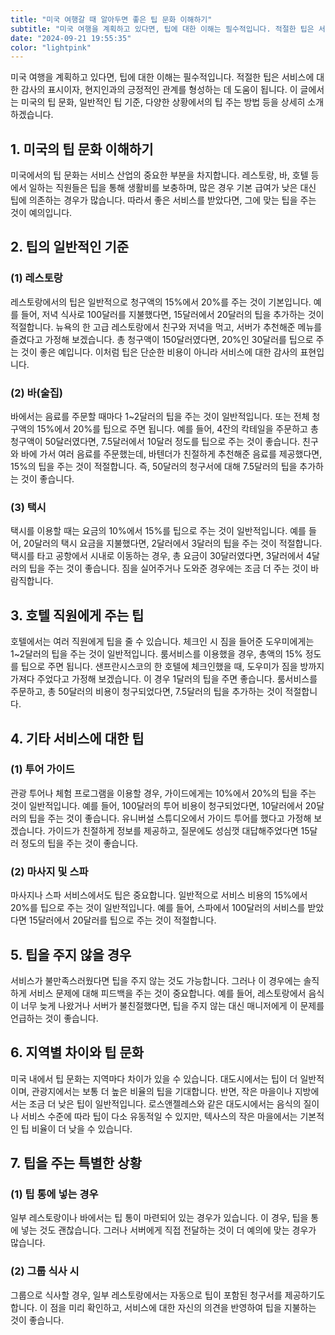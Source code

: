 ```yaml
---
title: "미국 여행갈 때 알아두면 좋은 팁 문화 이해하기"
subtitle: "미국 여행을 계획하고 있다면, 팁에 대한 이해는 필수적입니다. 적절한 팁은 서비스에 대한 감사의 표시이자, 현지인과의 긍정적인 관계를 형성하는 데 도움이 됩니다. 이 글에서는 미국의 팁 문화, 일반적인 팁 기준, 다양한 상황에서의 팁 주는 방법 등을 상세히 소개하는 글입니다."
date: "2024-09-21 19:55:35"
color: "lightpink"
---
```




<p>미국 여행을 계획하고 있다면, 팁에 대한 이해는 필수적입니다. 적절한 팁은 서비스에 대한 감사의 표시이자, 현지인과의 긍정적인 관계를 형성하는 데 도움이 됩니다. 이 글에서는 미국의 팁 문화, 일반적인 팁 기준, 다양한 상황에서의 팁 주는 방법 등을 상세히 소개하겠습니다.</p>

<h2><b>1. 미국의 팁 문화 이해하기</b></h2>
<p>미국에서의 팁 문화는 서비스 산업의 중요한 부분을 차지합니다. 레스토랑, 바, 호텔 등에서 일하는 직원들은 팁을 통해 생활비를 보충하며, 많은 경우 기본 급여가 낮은 대신 팁에 의존하는 경우가 많습니다. 따라서 좋은 서비스를 받았다면, 그에 맞는 팁을 주는 것이 예의입니다.</p>

<h2><b>2. 팁의 일반적인 기준</b></h2>
<h3><b>(1) 레스토랑</b></h3>
<p>레스토랑에서의 팁은 일반적으로 청구액의 15%에서 20%를 주는 것이 기본입니다. 예를 들어, 저녁 식사로 100달러를 지불했다면, 15달러에서 20달러의 팁을 추가하는 것이 적절합니다. 뉴욕의 한 고급 레스토랑에서 친구와 저녁을 먹고, 서버가 추천해준 메뉴를 즐겼다고 가정해 보겠습니다. 총 청구액이 150달러였다면, 20%인 30달러를 팁으로 주는 것이 좋은 예입니다. 이처럼 팁은 단순한 비용이 아니라 서비스에 대한 감사의 표현입니다.</p>

<h3><b>(2) 바(술집)</b></h3>
<p>바에서는 음료를 주문할 때마다 1~2달러의 팁을 주는 것이 일반적입니다. 또는 전체 청구액의 15%에서 20%를 팁으로 주면 됩니다. 예를 들어, 4잔의 칵테일을 주문하고 총 청구액이 50달러였다면, 7.5달러에서 10달러 정도를 팁으로 주는 것이 좋습니다. 친구와 바에 가서 여러 음료를 주문했는데, 바텐더가 친절하게 추천해준 음료를 제공했다면, 15%의 팁을 주는 것이 적절합니다. 즉, 50달러의 청구서에 대해 7.5달러의 팁을 추가하는 것이 좋습니다.</p>

<h3><b>(3) 택시</b></h3>
<p>택시를 이용할 때는 요금의 10%에서 15%를 팁으로 주는 것이 일반적입니다. 예를 들어, 20달러의 택시 요금을 지불했다면, 2달러에서 3달러의 팁을 주는 것이 적절합니다. 택시를 타고 공항에서 시내로 이동하는 경우, 총 요금이 30달러였다면, 3달러에서 4달러의 팁을 주는 것이 좋습니다. 짐을 실어주거나 도와준 경우에는 조금 더 주는 것이 바람직합니다.</p>

<h2><b>3. 호텔 직원에게 주는 팁</b></h2>
<p>호텔에서는 여러 직원에게 팁을 줄 수 있습니다. 체크인 시 짐을 들어준 도우미에게는 1~2달러의 팁을 주는 것이 일반적입니다. 룸서비스를 이용했을 경우, 총액의 15% 정도를 팁으로 주면 됩니다. 샌프란시스코의 한 호텔에 체크인했을 때, 도우미가 짐을 방까지 가져다 주었다고 가정해 보겠습니다. 이 경우 1달러의 팁을 주면 좋습니다. 룸서비스를 주문하고, 총 50달러의 비용이 청구되었다면, 7.5달러의 팁을 추가하는 것이 적절합니다.</p>

<h2><b>4. 기타 서비스에 대한 팁</b></h2>
<h3><b>(1) 투어 가이드</b></h3>
<p>관광 투어나 체험 프로그램을 이용할 경우, 가이드에게는 10%에서 20%의 팁을 주는 것이 일반적입니다. 예를 들어, 100달러의 투어 비용이 청구되었다면, 10달러에서 20달러의 팁을 주는 것이 좋습니다. 유니버설 스튜디오에서 가이드 투어를 했다고 가정해 보겠습니다. 가이드가 친절하게 정보를 제공하고, 질문에도 성심껏 대답해주었다면 15달러 정도의 팁을 주는 것이 좋습니다.</p>

<h3><b>(2) 마사지 및 스파</b></h3>
<p>마사지나 스파 서비스에서도 팁은 중요합니다. 일반적으로 서비스 비용의 15%에서 20%를 팁으로 주는 것이 일반적입니다. 예를 들어, 스파에서 100달러의 서비스를 받았다면 15달러에서 20달러를 팁으로 주는 것이 적절합니다.</p>

<h2><b>5. 팁을 주지 않을 경우</b></h2>
<p>서비스가 불만족스러웠다면 팁을 주지 않는 것도 가능합니다. 그러나 이 경우에는 솔직하게 서비스 문제에 대해 피드백을 주는 것이 중요합니다. 예를 들어, 레스토랑에서 음식이 너무 늦게 나왔거나 서버가 불친절했다면, 팁을 주지 않는 대신 매니저에게 이 문제를 언급하는 것이 좋습니다.</p>

<h2><b>6. 지역별 차이와 팁 문화</b></h2>
<p>미국 내에서 팁 문화는 지역마다 차이가 있을 수 있습니다. 대도시에서는 팁이 더 일반적이며, 관광지에서는 보통 더 높은 비율의 팁을 기대합니다. 반면, 작은 마을이나 지방에서는 조금 더 낮은 팁이 일반적입니다. 로스앤젤레스와 같은 대도시에서는 음식의 질이나 서비스 수준에 따라 팁이 다소 유동적일 수 있지만, 텍사스의 작은 마을에서는 기본적인 팁 비율이 더 낮을 수 있습니다.</p>

<h2><b>7. 팁을 주는 특별한 상황</b></h2>
<h3><b>(1) 팁 통에 넣는 경우</b></h3>
<p>일부 레스토랑이나 바에서는 팁 통이 마련되어 있는 경우가 있습니다. 이 경우, 팁을 통에 넣는 것도 괜찮습니다. 그러나 서버에게 직접 전달하는 것이 더 예의에 맞는 경우가 많습니다.</p>

<h3><b>(2) 그룹 식사 시</b></h3>
<p>그룹으로 식사할 경우, 일부 레스토랑에서는 자동으로 팁이 포함된 청구서를 제공하기도 합니다. 이 점을 미리 확인하고, 서비스에 대한 자신의 의견을 반영하여 팁을 지불하는 것이 좋습니다.</p>

